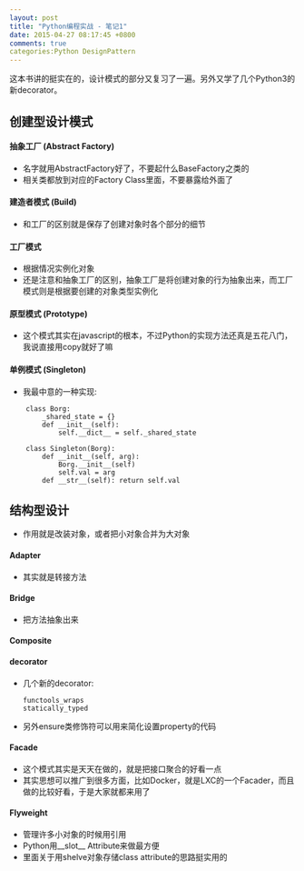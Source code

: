 ```yaml
---
layout: post
title: "Python编程实战 - 笔记1"
date: 2015-04-27 08:17:45 +0800
comments: true
categories:Python DesignPattern
---
```


这本书讲的挺实在的，设计模式的部分又复习了一遍。另外又学了几个Python3的新decorator。

## 创建型设计模式

#### 抽象工厂 (Abstract Factory)

* 名字就用AbstractFactory好了，不要起什么BaseFactory之类的
* 相关类都放到对应的Factory Class里面，不要暴露给外面了

#### 建造者模式 (Build)

* 和工厂的区别就是保存了创建对象时各个部分的细节

#### 工厂模式

* 根据情况实例化对象
* 还是注意和抽象工厂的区别，抽象工厂是将创建对象的行为抽象出来，而工厂模式则是根据要创建的对象类型实例化

#### 原型模式 (Prototype)

* 这个模式其实在javascript的根本，不过Python的实现方法还真是五花八门，我说直接用copy就好了嘛

#### 单例模式 (Singleton)

* 我最中意的一种实现:

```
    class Borg:
        _shared_state = {}
        def __init__(self):
            self.__dict__ = self._shared_state

    class Singleton(Borg):
        def __init__(self, arg):
            Borg.__init__(self)
            self.val = arg
        def __str__(self): return self.val
```

## 结构型设计

* 作用就是改装对象，或者把小对象合并为大对象

#### Adapter

* 其实就是转接方法

#### Bridge

* 把方法抽象出来

#### Composite

#### decorator

* 几个新的decorator:

    ```
    functools_wraps
    statically_typed
    ```
* 另外ensure类修饰符可以用来简化设置property的代码

#### Facade

* 这个模式其实是天天在做的，就是把接口聚合的好看一点
* 其实思想可以推广到很多方面，比如Docker，就是LXC的一个Facader，而且做的比较好看，于是大家就都来用了

#### Flyweight

* 管理许多小对象的时候用引用
* Python用__slot__ Attribute来做最方便
* 里面关于用shelve对象存储class attribute的思路挺实用的
